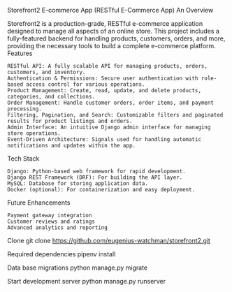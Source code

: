 Storefront2 E-commerce App (RESTful E-Commerce App)
An Overview

Storefront2 is a production-grade, RESTful e-commerce application designed to manage all aspects of an online store. This project includes a fully-featured backend for handling products, customers, orders, and more, providing the necessary tools to build a complete e-commerce platform.
Features

    RESTful API: A fully scalable API for managing products, orders, customers, and inventory.
    Authentication & Permissions: Secure user authentication with role-based access control for various operations.
    Product Management: Create, read, update, and delete products, categories, and collections.
    Order Management: Handle customer orders, order items, and payment processing.
    Filtering, Pagination, and Search: Customizable filters and paginated results for product listings and orders.
    Admin Interface: An intuitive Django admin interface for managing store operations.
    Event-Driven Architecture: Signals used for handling automatic notifications and updates within the app.

Tech Stack

    Django: Python-based web framework for rapid development.
    Django REST Framework (DRF): For building the API layer.
    MySQL: Database for storing application data.
    Docker (optional): For containerization and easy deployment.

Future Enhancements

    Payment gateway integration
    Customer reviews and ratings
    Advanced analytics and reporting

Clone
git clone https://github.com/eugenius-watchman/storefront2.git

Required dependencies
pipenv install

Data base migrations
python manage.py migrate

Start development server
python manage.py runserver



